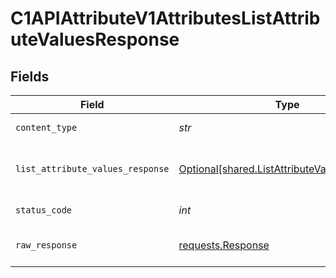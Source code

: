 # C1APIAttributeV1AttributesListAttributeValuesResponse


## Fields

| Field                                                                                               | Type                                                                                                | Required                                                                                            | Description                                                                                         |
| --------------------------------------------------------------------------------------------------- | --------------------------------------------------------------------------------------------------- | --------------------------------------------------------------------------------------------------- | --------------------------------------------------------------------------------------------------- |
| `content_type`                                                                                      | *str*                                                                                               | :heavy_check_mark:                                                                                  | HTTP response content type for this operation                                                       |
| `list_attribute_values_response`                                                                    | [Optional[shared.ListAttributeValuesResponse]](../../models/shared/listattributevaluesresponse.md)  | :heavy_minus_sign:                                                                                  | ListAttributeValuesResponse is the response for listing attribute values for a given AttributeType. |
| `status_code`                                                                                       | *int*                                                                                               | :heavy_check_mark:                                                                                  | HTTP response status code for this operation                                                        |
| `raw_response`                                                                                      | [requests.Response](https://requests.readthedocs.io/en/latest/api/#requests.Response)               | :heavy_check_mark:                                                                                  | Raw HTTP response; suitable for custom response parsing                                             |